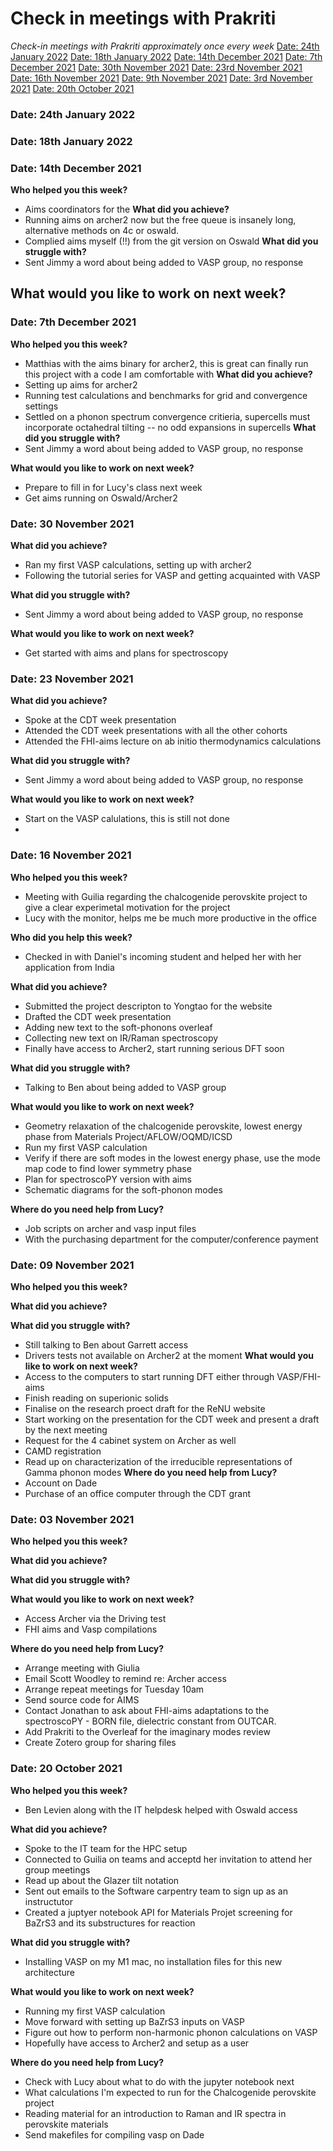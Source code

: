 # Check in meetings with Prakriti

*Check-in meetings with Prakriti approximately once every week*
[Date: 24th January 2022](#date-24-November-2022)
[Date: 18th January 2022](#date-18-November-2022)
[Date: 14th December 2021](#date-14-December-2021)
[Date: 7th December 2021](#date-7-December-2021)
[Date: 30th November 2021](#date-30-November-2021)
[Date: 23rd November 2021](#date-23-November-2021)
[Date: 16th November 2021](#date-16-November-2021)
[Date: 9th November 2021](#date-09-November-2021)
[Date: 3rd November 2021](#date-03-November-2021)
[Date: 20th October 2021](#date-20-October-2021)
### Date: 24th January 2022
### Date: 18th January 2022
### Date: 14th December 2021
**Who helped you this week?**
- Aims coordinators for the 
**What did you achieve?**
- Running aims on archer2 now but the free queue is insanely long, alternative methods on 4c or oswald. 
- Complied aims myself (!!) from the git version on Oswald 
**What did you struggle with?**
- Sent Jimmy a word about being added to VASP group, no response

**What would you like to work on next week?**
- 
### Date: 7th December 2021
**Who helped you this week?**
- Matthias with the aims binary for archer2, this is great can finally run this project with a code I am comfortable with
**What did you achieve?**
- Setting up aims for archer2
- Running test calculations and benchmarks for grid and convergence settings
- Settled on a phonon spectrum convergence critieria, supercells must incorporate octahedral tilting -- no odd expansions in supercells 
**What did you struggle with?**
- Sent Jimmy a word about being added to VASP group, no response

**What would you like to work on next week?**
- Prepare to fill in for Lucy's class next week
- Get aims running on Oswald/Archer2
### Date: 30 November 2021
**What did you achieve?**
- Ran my first VASP calculations, setting up with archer2
- Following the tutorial series for VASP and getting acquainted with VASP

**What did you struggle with?**
- Sent Jimmy a word about being added to VASP group, no response

**What would you like to work on next week?**
- Get started with aims and plans for spectroscopy

### Date: 23 November 2021
**What did you achieve?**
- Spoke at the CDT week presentation
- Attended the CDT week presentations with all the other cohorts
- Attended the FHI-aims lecture on ab initio thermodynamics calculations

**What did you struggle with?**
- Sent Jimmy a word about being added to VASP group, no response

**What would you like to work on next week?**
- Start on the VASP calulations, this is still not done 
- 
### Date: 16 November 2021
**Who helped you this week?**
- Meeting with Guilia regarding the chalcogenide perovskite project to give a clear experimetal motivation for the project
- Lucy with the monitor, helps me be much more productive in the office


**Who did you help this week?**
- Checked in with Daniel's incoming student and helped her with her application from India


**What did you achieve?**
- Submitted the project descripton to Yongtao for the website
- Drafted the CDT week presentation
- Adding new text to the soft-phonons overleaf
- Collecting new text on IR/Raman spectroscopy 
- Finally have access to Archer2, start running serious DFT soon


**What did you struggle with?**
- Talking to Ben about being added to VASP group


**What would you like to work on next week?**
- Geometry relaxation of the chalcogenide perovskite, lowest energy phase from Materials Project/AFLOW/OQMD/ICSD
- Run my first VASP calculation 
- Verify if there are soft modes in the lowest energy phase, use the mode map code to find lower symmetry phase
- Plan for spectroscoPY version with aims
- Schematic diagrams for the soft-phonon modes

**Where do you need help from Lucy?**
- Job scripts on archer and vasp input files
- With the purchasing department for the computer/conference payment 

### Date: 09 November 2021

**Who helped you this week?**

**What did you achieve?**

**What did you struggle with?**
- Still talking to Ben about Garrett access
- Drivers tests not available on Archer2 at the moment
**What would you like to work on next week?**
- Access to the computers to start running DFT either through VASP/FHI-aims
- Finish reading on superionic solids 
- Finalise on the research proect draft for the ReNU website
- Start working on the presentation for the CDT week and present a draft by the next meeting
- Request for the 4 cabinet system on Archer as well 
- CAMD registration 
- Read up on characterization of the irreducible representations of Gamma phonon modes 
**Where do you need help from Lucy?**
- Account on Dade 
- Purchase of an office computer through the CDT grant

### Date: 03 November 2021

**Who helped you this week?**

**What did you achieve?**

**What did you struggle with?**

**What would you like to work on next week?**
- Access Archer via the Driving test
- FHI aims and Vasp compilations

**Where do you need help from Lucy?**
- Arrange meeting with Giulia
- Email Scott Woodley to remind re: Archer access
- Arrange repeat meetings for Tuesday 10am
- Send source code for AIMS
- Contact Jonathan to ask about FHI-aims adaptations to the spectroscoPY - BORN file, dielectric constant from OUTCAR.
- Add Prakriti to the Overleaf for the imaginary modes review
- Create Zotero group for sharing files

### Date: 20 October 2021

**Who helped you this week?**
- Ben Levien along with the IT helpdesk helped with Oswald access

**What did you achieve?**
- Spoke to the IT team for the HPC setup 
- Connected to Guilia on teams and acceptd her invitation to attend her group meetings
- Read up about the Glazer tilt notation
- Sent out emails to the Software carpentry team to sign up as an instructutor
- Created a juptyer notebook API for Materials Projet screening for BaZrS3 and its substructures for reaction 

**What did you struggle with?**
- Installing VASP on my M1 mac, no installation files for this new architecture 

**What would you like to work on next week?**
- Running my first VASP calculation
- Move forward with setting up BaZrS3 inputs on VASP
- Figure out how to perform non-harmonic phonon calculations on VASP
- Hopefully have access to Archer2 and setup as a user

**Where do you need help from Lucy?**
- Check with Lucy about what to do with the jupyter notebook next
- What calculations I'm expected to run for the Chalcogenide perovskite project 
- Reading material for an introduction to Raman and IR spectra in perovskite materials
- Send makefiles for compiling vasp on Dade
